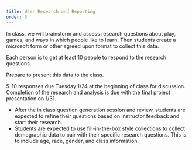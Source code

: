 ```yaml
---
title: User Research and Reporting
order: 3
---
```


In class, we will brainstorm and assess research questions about play, games, and ways in which people like to learn.
Then students create a microsoft form or other agreed upon format to collect this data.

Each person is to get at least 10 people to respond to the research questions.

Prepare to present this data to the class.

5-10 responses due Tuesday 1/24 at the beginning of class for discussion.
Completion of the research and analysis is due with the final project presentation on 1/31.

- After the in class question generation session and review, students are expected to refine their questions based on instructor feedback and start their research.
- Students are expected to use fill-in-the-box style collections to collect demographic data to pair with their specific research questions. This is to include age, race, gender, and
class information.
